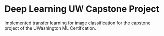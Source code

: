 # Deep Learning UW Capstone Project
Implemented transfer learning for image classification for the capstone project of the UWashington ML Certification.
